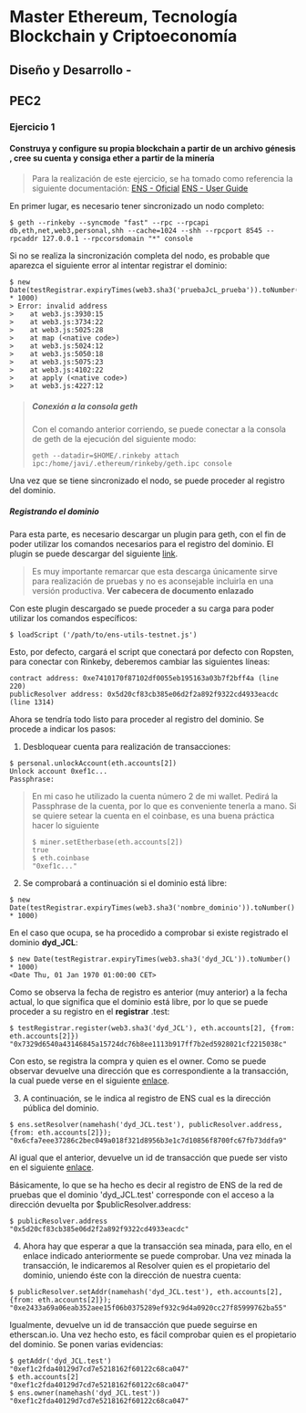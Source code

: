 # Master Ethereum, Tecnología Blockchain y Criptoeconomía
## Diseño y Desarrollo - 
## PEC2
### Ejercicio 1
#### Construya y configure su propia blockchain a partir de un archivo génesis , cree su cuenta y consiga ether a partir de la minería

> Para la realización de este ejercicio, se ha tomado como referencia la siguiente documentación:
> [ENS - Oficial](http://docs.ens.domains/en/latest/quickstart.html)
> [ENS - User Guide](https://github.com/ensdomains/ens/blob/master/docs/userguide.rst)

En primer lugar, es necesario tener sincronizado un nodo completo:
```
$ geth --rinkeby --syncmode "fast" --rpc --rpcapi db,eth,net,web3,personal,shh --cache=1024 --shh --rpcport 8545 --rpcaddr 127.0.0.1 --rpccorsdomain "*" console
```
Si no se realiza la sincronización completa del nodo, es probable que aparezca el siguiente error al intentar registrar el dominio:

```
$ new Date(testRegistrar.expiryTimes(web3.sha3('pruebaJcL_prueba')).toNumber() * 1000)
> Error: invalid address
>    at web3.js:3930:15
>    at web3.js:3734:22
>    at web3.js:5025:28
>    at map (<native code>)
>    at web3.js:5024:12
>    at web3.js:5050:18
>    at web3.js:5075:23
>    at web3.js:4102:22
>    at apply (<native code>)
>    at web3.js:4227:12
```

> ##### Conexión a la consola geth
>
> Con el comando anterior corriendo, se puede conectar a la consola de geth de la ejecución del siguiente modo:
> ```
> geth --datadir=$HOME/.rinkeby attach ipc:/home/javi/.ethereum/rinkeby/geth.ipc console
> ```

Una vez que se tiene sincronizado el nodo, se puede proceder al registro del dominio. 

##### Registrando el dominio

Para esta parte, es necesario descargar un plugin para geth, con el fin de poder utilizar los comandos necesarios para el registro del dominio. El plugin se puede descargar del siguiente [link](https://github.com/ensdomains/ens/blob/master/ensutils-testnet.js).
> Es muy importante remarcar que esta descarga únicamente sirve para realización de pruebas y no es aconsejable
> incluirla en una versión productiva. __Ver cabecera de documento enlazado__

Con este plugin descargado se puede proceder a su carga para poder utilizar los comandos específicos:

```
$ loadScript ('/path/to/ens-utils-testnet.js')
```
Esto, por defecto, cargará el script que conectará por defecto con Ropsten, para conectar con Rinkeby, deberemos cambiar las siguientes líneas:
```
contract address: 0xe7410170f87102df0055eb195163a03b7f2bff4a (line 220)
publicResolver address: 0x5d20cf83cb385e06d2f2a892f9322cd4933eacdc (line 1314)
```

Ahora se tendría todo listo para proceder al registro del dominio. Se procede a indicar los pasos:

1. Desbloquear cuenta para realización de transacciones:
```
$ personal.unlockAccount(eth.accounts[2])
Unlock account 0xef1c...
Passphrase:
```
> En  mi caso he utilizado la cuenta número 2 de mi wallet. Pedirá la Passphrase de la cuenta, por lo que es
> conveniente tenerla a mano.
> Si se quiere setear la cuenta en el coinbase, es una buena práctica hacer lo siguiente
> ```
> $ miner.setEtherbase(eth.accounts[2])
> true
> $ eth.coinbase
> "0xef1c..."
> ```

2. Se comprobará a continuación si el dominio está libre:
```
$ new Date(testRegistrar.expiryTimes(web3.sha3('nombre_dominio')).toNumber() * 1000)
```
En el caso que ocupa, se ha procedido a comprobar si existe registrado el dominio __dyd_JCL__:
```
$ new Date(testRegistrar.expiryTimes(web3.sha3('dyd_JCL')).toNumber() * 1000)
<Date Thu, 01 Jan 1970 01:00:00 CET>
```
Como se observa la fecha de registro es anterior (muy anterior) a la fecha actual, lo que significa que el dominio está libre, por lo que se puede proceder a su registro en el __registrar__ .test:
```
$ testRegistrar.register(web3.sha3('dyd_JCL'), eth.accounts[2], {from: eth.accounts[2]})
"0x7329d6540a43146845a15724dc76b8ee1113b917ff7b2ed5928021cf2215038c"
```
Con esto, se registra la compra y quien es el owner. Como se puede observar devuelve una dirección que es correspondiente a la transacción, la cual puede verse en el siguiente [enlace](https://rinkeby.etherscan.io/tx/0x7329d6540a43146845a15724dc76b8ee1113b917ff7b2ed5928021cf2215038c).

3. A continuación, se le indica al registro de ENS cual es la dirección pública del dominio.
```
$ ens.setResolver(namehash('dyd_JCL.test'), publicResolver.address, {from: eth.accounts[2]});
"0x6cfa7eee37286c2bec049a018f321d8956b3e1c7d10856f8700fc67fb73ddfa9"
```
Al igual que el anterior, devuelve un id de transacción que puede ser visto en el siguiente [enlace](https://rinkeby.etherscan.io/tx/0x6cfa7eee37286c2bec049a018f321d8956b3e1c7d10856f8700fc67fb73ddfa9).

Básicamente, lo que se ha hecho es decir al registro de ENS de la red de pruebas que el dominio 'dyd_JCL.test' corresponde con el acceso a la dirección devuelta por $publicResolver.address:
```
$ publicResolver.address
"0x5d20cf83cb385e06d2f2a892f9322cd4933eacdc"
```
4. Ahora hay que esperar a que la transacción sea minada, para ello, en el enlace indicado anteriormente se puede comprobar. Una vez minada la transacción, le indicaremos al Resolver quien es el propietario del dominio, uniendo éste con la dirección de nuestra cuenta:
```
$ publicResolver.setAddr(namehash('dyd_JCL.test'), eth.accounts[2], {from: eth.accounts[2]});
"0xe2433a69a06eab352aee15f06b0375289ef932c9d4a0920cc27f85999762ba55"
```
Igualmente, devuelve un id de transacción que puede seguirse en etherscan.io. Una vez hecho esto, es fácil comprobar quien es el propietario del dominio. Se ponen varias evidencias:
```
$ getAddr('dyd_JCL.test')
"0xef1c2fda40129d7cd7e5218162f60122c68ca047"
$ eth.accounts[2]
"0xef1c2fda40129d7cd7e5218162f60122c68ca047"
$ ens.owner(namehash('dyd_JCL.test'))
"0xef1c2fda40129d7cd7e5218162f60122c68ca047"
```